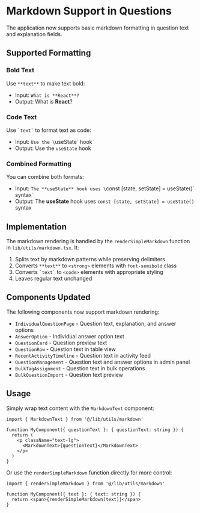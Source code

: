 # Markdown Support in Questions

The application now supports basic markdown formatting in question text and explanation fields.

## Supported Formatting

### Bold Text
Use `**text**` to make text bold:
- Input: `What is **React**?`
- Output: What is **React**?

### Code Text
Use `` `text` `` to format text as code:
- Input: `Use the \`useState\` hook`
- Output: Use the `useState` hook

### Combined Formatting
You can combine both formats:
- Input: `The **useState** hook uses \`const [state, setState] = useState()\` syntax`
- Output: The **useState** hook uses `const [state, setState] = useState()` syntax

## Implementation

The markdown rendering is handled by the `renderSimpleMarkdown` function in `lib/utils/markdown.tsx`. It:

1. Splits text by markdown patterns while preserving delimiters
2. Converts `**text**` to `<strong>` elements with `font-semibold` class
3. Converts `` `text` `` to `<code>` elements with appropriate styling
4. Leaves regular text unchanged

## Components Updated

The following components now support markdown rendering:

- `IndividualQuestionPage` - Question text, explanation, and answer options
- `AnswerOption` - Individual answer option text
- `QuestionCard` - Question preview text
- `QuestionRow` - Question text in table view
- `RecentActivityTimeline` - Question text in activity feed
- `QuestionManagement` - Question text and answer options in admin panel
- `BulkTagAssignment` - Question text in bulk operations
- `BulkQuestionImport` - Question text preview

## Usage

Simply wrap text content with the `MarkdownText` component:

```tsx
import { MarkdownText } from '@/lib/utils/markdown'

function MyComponent({ questionText }: { questionText: string }) {
  return (
    <p className="text-lg">
      <MarkdownText>{questionText}</MarkdownText>
    </p>
  )
}
```

Or use the `renderSimpleMarkdown` function directly for more control:

```tsx
import { renderSimpleMarkdown } from '@/lib/utils/markdown'

function MyComponent({ text }: { text: string }) {
  return <span>{renderSimpleMarkdown(text)}</span>
}
```